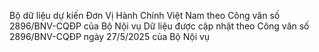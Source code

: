 Bộ dữ liệu dự kiến Đơn Vị Hành Chính Việt Nam theo Công văn số 2896/BNV-CQĐP của Bộ Nội vụ
Dữ liệu được cập nhật theo Công văn số 2896/BNV-CQĐP ngày 27/5/2025 của Bộ Nội vụ
